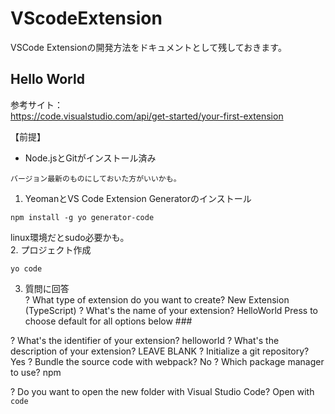 # VScodeExtension
VSCode Extensionの開発方法をドキュメントとして残しておきます。  

## Hello World
参考サイト：  
https://code.visualstudio.com/api/get-started/your-first-extension

【前提】  
* Node.jsとGitがインストール済み  
```
バージョン最新のものにしておいた方がいいかも。
```
1.  YeomanとVS Code Extension Generatorのインストール
```
npm install -g yo generator-code
```
linux環境だとsudo必要かも。  
2. プロジェクト作成  
```
yo code
```
3. 質問に回答  
? What type of extension do you want to create? New Extension (TypeScript)
? What's the name of your extension? HelloWorld
Press <Enter> to choose default for all options below ###

? What's the identifier of your extension? helloworld
? What's the description of your extension? LEAVE BLANK
? Initialize a git repository? Yes
? Bundle the source code with webpack? No
? Which package manager to use? npm

? Do you want to open the new folder with Visual Studio Code? Open with `code`